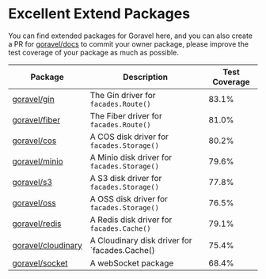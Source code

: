 # Excellent Extend Packages

You can find extended packages for Goravel here, and you can also create a PR for [goravel/docs](https://github.com/goravel/docs) to commit your owner package, please improve the test coverage of your package as much as possible.

| Package                                            | Description                                               | Test Coverage   |
| -----------------------------------------------    | ----------------------------------------------            | --------------  |
| [goravel/gin](https://github.com/goravel/gin)      | The Gin driver for `facades.Route()`          | 83.1%           |
| [goravel/fiber](https://github.com/goravel/fiber)  | The Fiber driver for `facades.Route()`        | 81.0%           |
| [goravel/cos](https://github.com/goravel/cos)      | A COS disk driver for `facades.Storage()`     | 80.2%           |
| [goravel/minio](https://github.com/goravel/minio)  | A Minio disk driver for `facades.Storage()`   | 79.6%           |
| [goravel/s3](https://github.com/goravel/s3)        | A S3 disk driver for `facades.Storage()`      | 77.8%           |
| [goravel/oss](https://github.com/goravel/oss)      | A OSS disk driver for `facades.Storage()`     | 76.5%           |
| [goravel/redis](https://github.com/goravel/redis)  | A Redis disk driver for `facades.Cache()`     | 79.1%           |
| [goravel/cloudinary](https://github.com/goravel/cloudinary)  | A Cloudinary disk driver for `facades.Cache()         | 75.4%           |
| [goravel/socket](https://github.com/hulutech-web/goravel-socket)| A webSocket package              | 68.4%           | 68.4%
